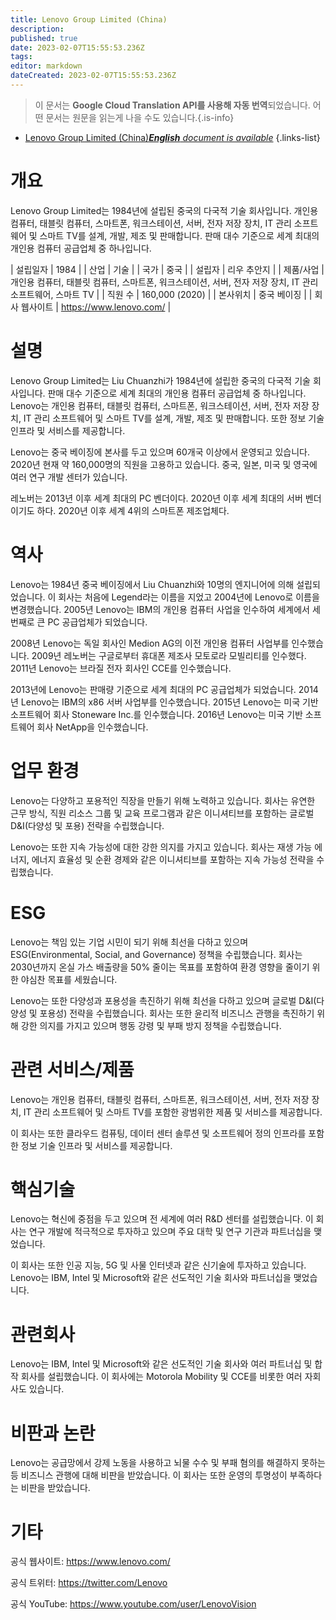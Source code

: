 ```yaml
---
title: Lenovo Group Limited (China)
description: 
published: true
date: 2023-02-07T15:55:53.236Z
tags: 
editor: markdown
dateCreated: 2023-02-07T15:55:53.236Z
---
```


> 이 문서는 **Google Cloud Translation API를 사용해 자동 번역**되었습니다.
어떤 문서는 원문을 읽는게 나을 수도 있습니다.{.is-info}



- [Lenovo Group Limited (China)***English** document is available*](/en/Knowledge-base/Dictionary/Company/lenovo-group-limited-china)
{.links-list}


# 개요

Lenovo Group Limited는 1984년에 설립된 중국의 다국적 기술 회사입니다. 개인용 컴퓨터, 태블릿 컴퓨터, 스마트폰, 워크스테이션, 서버, 전자 저장 장치, IT 관리 소프트웨어 및 스마트 TV를 설계, 개발, 제조 및 판매합니다. 판매 대수 기준으로 세계 최대의 개인용 컴퓨터 공급업체 중 하나입니다.

| 설립일자 | 1984 |
| 산업 | 기술 |
| 국가 | 중국 |
| 설립자 | 리우 추안지 |
| 제품/사업 | 개인용 컴퓨터, 태블릿 컴퓨터, 스마트폰, 워크스테이션, 서버, 전자 저장 장치, IT 관리 소프트웨어, 스마트 TV |
| 직원 수 | 160,000 (2020) |
| 본사위치 | 중국 베이징 |
| 회사 웹사이트 | https://www.lenovo.com/ |

# 설명

Lenovo Group Limited는 Liu Chuanzhi가 1984년에 설립한 중국의 다국적 기술 회사입니다. 판매 대수 기준으로 세계 최대의 개인용 컴퓨터 공급업체 중 하나입니다. Lenovo는 개인용 컴퓨터, 태블릿 컴퓨터, 스마트폰, 워크스테이션, 서버, 전자 저장 장치, IT 관리 소프트웨어 및 스마트 TV를 설계, 개발, 제조 및 판매합니다. 또한 정보 기술 인프라 및 서비스를 제공합니다.

Lenovo는 중국 베이징에 본사를 두고 있으며 60개국 이상에서 운영되고 있습니다. 2020년 현재 약 160,000명의 직원을 고용하고 있습니다. 중국, 일본, 미국 및 영국에 여러 연구 개발 센터가 있습니다.

레노버는 2013년 이후 세계 최대의 PC 벤더이다. 2020년 이후 세계 최대의 서버 벤더이기도 하다. 2020년 이후 세계 4위의 스마트폰 제조업체다.

# 역사

Lenovo는 1984년 중국 베이징에서 Liu Chuanzhi와 10명의 엔지니어에 의해 설립되었습니다. 이 회사는 처음에 Legend라는 이름을 지었고 2004년에 Lenovo로 이름을 변경했습니다. 2005년 Lenovo는 IBM의 개인용 컴퓨터 사업을 인수하여 세계에서 세 번째로 큰 PC 공급업체가 되었습니다.

2008년 Lenovo는 독일 회사인 Medion AG의 이전 개인용 컴퓨터 사업부를 인수했습니다. 2009년 레노버는 구글로부터 휴대폰 제조사 모토로라 모빌리티를 인수했다. 2011년 Lenovo는 브라질 전자 회사인 CCE를 인수했습니다.

2013년에 Lenovo는 판매량 기준으로 세계 최대의 PC 공급업체가 되었습니다. 2014년 Lenovo는 IBM의 x86 서버 사업부를 인수했습니다. 2015년 Lenovo는 미국 기반 소프트웨어 회사 Stoneware Inc.를 인수했습니다. 2016년 Lenovo는 미국 기반 소프트웨어 회사 NetApp을 인수했습니다.

# 업무 환경

Lenovo는 다양하고 포용적인 직장을 만들기 위해 노력하고 있습니다. 회사는 유연한 근무 방식, 직원 리소스 그룹 및 교육 프로그램과 같은 이니셔티브를 포함하는 글로벌 D&I(다양성 및 포용) 전략을 수립했습니다.

Lenovo는 또한 지속 가능성에 대한 강한 의지를 가지고 있습니다. 회사는 재생 가능 에너지, 에너지 효율성 및 순환 경제와 같은 이니셔티브를 포함하는 지속 가능성 전략을 수립했습니다.

# ESG

Lenovo는 책임 있는 기업 시민이 되기 위해 최선을 다하고 있으며 ESG(Environmental, Social, and Governance) 정책을 수립했습니다. 회사는 2030년까지 온실 가스 배출량을 50% 줄이는 목표를 포함하여 환경 영향을 줄이기 위한 야심찬 목표를 세웠습니다.

Lenovo는 또한 다양성과 포용성을 촉진하기 위해 최선을 다하고 있으며 글로벌 D&I(다양성 및 포용성) 전략을 수립했습니다. 회사는 또한 윤리적 비즈니스 관행을 촉진하기 위해 강한 의지를 가지고 있으며 행동 강령 및 부패 방지 정책을 수립했습니다.

# 관련 서비스/제품

Lenovo는 개인용 컴퓨터, 태블릿 컴퓨터, 스마트폰, 워크스테이션, 서버, 전자 저장 장치, IT 관리 소프트웨어 및 스마트 TV를 포함한 광범위한 제품 및 서비스를 제공합니다.

이 회사는 또한 클라우드 컴퓨팅, 데이터 센터 솔루션 및 소프트웨어 정의 인프라를 포함한 정보 기술 인프라 및 서비스를 제공합니다.

# 핵심기술

Lenovo는 혁신에 중점을 두고 있으며 전 세계에 여러 R&D 센터를 설립했습니다. 이 회사는 연구 개발에 적극적으로 투자하고 있으며 주요 대학 및 연구 기관과 파트너십을 맺었습니다.

이 회사는 또한 인공 지능, 5G 및 사물 인터넷과 같은 신기술에 투자하고 있습니다. Lenovo는 IBM, Intel 및 Microsoft와 같은 선도적인 기술 회사와 파트너십을 맺었습니다.

# 관련회사

Lenovo는 IBM, Intel 및 Microsoft와 같은 선도적인 기술 회사와 여러 파트너십 및 합작 회사를 설립했습니다. 이 회사에는 Motorola Mobility 및 CCE를 비롯한 여러 자회사도 있습니다.

# 비판과 논란

Lenovo는 공급망에서 강제 노동을 사용하고 뇌물 수수 및 부패 혐의를 해결하지 못하는 등 비즈니스 관행에 대해 비판을 받았습니다. 이 회사는 또한 운영의 투명성이 부족하다는 비판을 받았습니다.

# 기타

공식 웹사이트: https://www.lenovo.com/

공식 트위터: https://twitter.com/Lenovo

공식 YouTube: https://www.youtube.com/user/LenovoVision